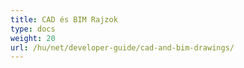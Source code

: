 ```yaml
---
title: CAD és BIM Rajzok
type: docs
weight: 20
url: /hu/net/developer-guide/cad-and-bim-drawings/
---
```


